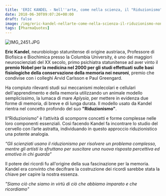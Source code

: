 ```yaml
---
title: 'ERIC KANDEL - Nell''arte, come nella scienza, il "Riduzionismo" non banalizza la nostra percezione -di colore, luce e prospettiva- ma ci permette di vedere ognuna di queste componenti in un modo nuovo'
date: 2018-06-30T09:07:26+00:00
draft: false
image: /img/eric-kandel-nellarte-come-nella-scienza-il-riduzionismo-non-banalizza-la-nostra-percezione-di-colore-luce-e-prospettiva-ma-ci-permette-di-vedere-ognuna-di-queste-componenti-in-un-modo-nuo.md/img_2451.jpg
tags: [PharmaQuotes]
---
```


![IMG_2451.JPG](/img/eric-kandel-nellarte-come-nella-scienza-il-riduzionismo-non-banalizza-la-nostra-percezione-di-colore-luce-e-prospettiva-ma-ci-permette-di-vedere-ognuna-di-queste-componenti-in-un-modo-nuo.md/img_2451.jpg)

**Eric Kandel**, neurobiologo statunitense di origine austriaca, Professore di Biofisica e Biochimica presso la Columbia University, è uno dei maggiori neuroscienziati del XX secolo, primo psichiatra statunitense ad aver vinto il **premio Nobel per la medicina nel 2000 per gli studi effettuati sulle basi fisiologiche della conservazione della memoria nei neuroni**, premio che condivise con i colleghi Arvid Carlsson e Paul Greengard.

Ha compiuto rilevanti studi sui meccanismi molecolari e cellulari dell'apprendimento e della memoria utilizzando un animale modello semplicissimo, la lumaca di mare _Aplysia_, per mettere in evidenza due forme di memoria, di breve e di lunga durata. Il modello usato da Kandel rientra nel concetto profondo del suo **"Riduzionismo"**.

Il“Riduzionismo” è l’attività di scomporre concetti e forme complesse nelle loro componenti essenziali. Così facendo Kandel fa incontrare lo studio del cervello con l’arte astratta, individuando in questo approccio riduzionistico una potente analogia.

_“Gli scienziati usano il riduzionismo per risolvere un problema complesso, mentre gli artisti lo sfruttano per suscitare una nuova risposta percettiva ed emotiva in chi guarda”_

Il potere dei ricordi fu all'origine della sua fascinazione per la memoria. Kandel era convinto che decifrare la costruzione dei ricordi sarebbe stata la chiave per capire la nostra essenza.

_"Siamo ciò che siamo in virtù di ciò che abbiamo imparato e che ricordiamo"_